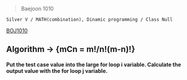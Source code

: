>Baejoon 1010

```Silver V / MATH(combination), Dinamic programming / Class Null```

[BOJ1010](https://www.acmicpc.net/problem/1010)<br>
<h2> Algorithm -> {mCn = m!/n!(m-n)!}

<h4> Put the test case value into the large for loop i variable. Calculate the output value with the for loop j variable.
